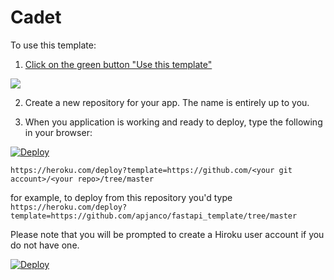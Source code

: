 # Cadet

To use this template:
1. [Click on the green button "Use this template"](https://docs.github.com/en/free-pro-team@latest/github/creating-cloning-and-archiving-repositories/creating-a-repository-from-a-template)  

![](https://docs.github.com/assets/images/help/repository/use-this-template-button.png)

2. Create a new repository for your app.  The name is entirely up to you. 

3. When you application is working and ready to deploy, type the following in your browser:
<a href="https://heroku.com/deploy">
  <img src="https://www.herokucdn.com/deploy/button.svg" alt="Deploy">
</a>

`https://heroku.com/deploy?template=https://github.com/<your git account>/<your repo>/tree/master`  

  
for example, to deploy from this repository you'd type `https://heroku.com/deploy?template=https://github.com/apjanco/fastapi_template/tree/master`  

Please note that you will be prompted to create a Hiroku user account if you do not have one. 

<a href="https://heroku.com/deploy">
  <img src="https://www.herokucdn.com/deploy/button.svg" alt="Deploy">
</a>